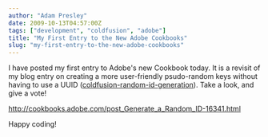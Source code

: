 ```yaml
---
author: "Adam Presley"
date: 2009-10-13T04:57:00Z
tags: ["development", "coldfusion", "adobe"]
title: "My First Entry to the New Adobe Cookbooks"
slug: "my-first-entry-to-the-new-adobe-cookbooks"
---
```


I have posted my first entry to Adobe's new Cookbook today. It is a
revisit of my blog entry on creating a more user-friendly psudo-random
keys without having to use a UUID ([coldfusion-random-id-generation](|filename|/coldfusion-random-id-generation.md)).
Take a look, and give a vote!

<http://cookbooks.adobe.com/post_Generate_a_Random_ID-16341.html>

Happy coding!
